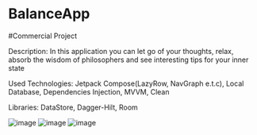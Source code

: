 # BalanceApp

#Сommercial Project

Description: In this application you can let go of your thoughts, relax, absorb the wisdom of philosophers and see interesting tips for your inner state

Used Technologies: Jetpack Compose(LazyRow, NavGraph e.t.c), Local Database, Dependencies Injection, MVVM, Clean

Libraries: DataStore, Dagger-Hilt, Room

![image](https://github.com/andreising/BalanceApp/assets/94052489/38e050e8-65ab-441d-bf95-d53bd83d3033)
![image](https://github.com/andreising/BalanceApp/assets/94052489/cff7d110-d2d8-4db8-917d-193a1c6c0485)
![image](https://github.com/andreising/BalanceApp/assets/94052489/9b8a22be-9cb1-4842-9142-ef5e418d592f)
